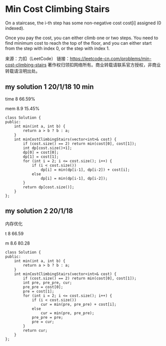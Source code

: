 # Min Cost Climbing Stairs

On a staircase, the i-th step has some non-negative cost cost[i] assigned (0 indexed).

Once you pay the cost, you can either climb one or two steps. You need to find minimum cost to reach the top of the floor, and you can either start from the step with index 0, or the step with index 1.

来源：力扣（LeetCode）
链接：https://leetcode-cn.com/problems/min-cost-climbing-stairs
著作权归领扣网络所有。商业转载请联系官方授权，非商业转载请注明出处。

## my solution 1    20/1/18     10 min

time    8       66.59%

mem     8.9     15.45%

```
class Solution {
public:
    int min(int a, int b) {
        return a > b ? b : a;
    }
    int minCostClimbingStairs(vector<int>& cost) {
        if (cost.size() == 2) return min(cost[0], cost[1]);
        int dp[cost.size()+1];
        dp[0] = cost[0];
        dp[1] = cost[1];
        for (int i = 2; i <= cost.size(); i++) {
            if (i < cost.size())
                dp[i] = min(dp[i-1], dp[i-2]) + cost[i];
            else
                dp[i] = min(dp[i-1], dp[i-2]);
        }
        return dp[cost.size()];
    }
};
```

## my solution 2    20/1/18

内存优化

t   8   66.59

m   8.6 80.28

```
class Solution {
public:
    int min(int a, int b) {
        return a > b ? b : a;
    }
    int minCostClimbingStairs(vector<int>& cost) {
        if (cost.size() == 2) return min(cost[0], cost[1]);
        int pre, pre_pre, cur;
        pre_pre = cost[0];
        pre = cost[1];
        for (int i = 2; i <= cost.size(); i++) {
            if (i < cost.size())
                cur = min(pre, pre_pre) + cost[i];                
            else
                cur = min(pre, pre_pre);
            pre_pre = pre;
            pre = cur;
        }
        return cur;
    }
};
```